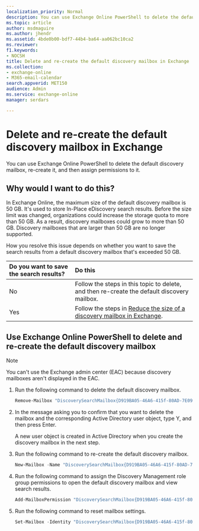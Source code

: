 ```yaml
---
localization_priority: Normal
description: You can use Exchange Online PowerShell to delete the default discovery mailbox, re-create it, and then assign permissions to it.
ms.topic: article
author: msdmaguire
ms.author: jhendr
ms.assetid: 4bde0b00-bdf7-44b4-ba64-aa062bc10ca2
ms.reviewer: 
f1.keywords:
- NOCSH
title: Delete and re-create the default discovery mailbox in Exchange
ms.collection: 
- exchange-online
- M365-email-calendar
search.appverid: MET150
audience: Admin
ms.service: exchange-online
manager: serdars

---
```


# Delete and re-create the default discovery mailbox in Exchange

You can use Exchange Online PowerShell to delete the default discovery mailbox, re-create it, and then assign permissions to it.

## Why would I want to do this?

In Exchange Online, the maximum size of the default discovery mailbox is 50 GB. It's used to store In-Place eDiscovery search results. Before the size limit was changed, organizations could increase the storage quota to more than 50 GB. As a result, discovery mailboxes could grow to more than 50 GB. Discovery mailboxes that are larger than 50 GB are no longer supported.

How you resolve this issue depends on whether you want to save the search results from a default discovery mailbox that's exceeded 50 GB.

|**Do you want to save the search results?**|**Do this**|
|:-----|:-----|
|No|Follow the steps in this topic to delete, and then re-create the default discovery mailbox.|
|Yes|Follow the steps in [Reduce the size of a discovery mailbox in Exchange](reduce-discovery-mailbox-size.md).|

## Use Exchange Online PowerShell to delete and re-create the default discovery mailbox

> [!NOTE]
> You can't use the Exchange admin center (EAC) because discovery mailboxes aren't displayed in the EAC.

1. Run the following command to delete the default discovery mailbox.

   ```PowerShell
   Remove-Mailbox "DiscoverySearchMailbox{D919BA05-46A6-415f-80AD-7E09334BB852}"
   ```

2. In the message asking you to confirm that you want to delete the mailbox and the corresponding Active Directory user object, type Y, and then press Enter.

   A new user object is created in Active Directory when you create the discovery mailbox in the next step.

3. Run the following command to re-create the default discovery mailbox.

   ```PowerShell
   New-Mailbox -Name "DiscoverySearchMailbox{D919BA05-46A6-415f-80AD-7E09334BB852}" -Alias "DiscoverySearchMailbox{D919BA05-46A6-415f-80AD-7E09334BB852}" -DisplayName "Discovery Search Mailbox" -Discovery
   ```

4. Run the following command to assign the Discovery Management role group permissions to open the default discovery mailbox and view search results.

   ```PowerShell
   Add-MailboxPermission "DiscoverySearchMailbox{D919BA05-46A6-415f-80AD-7E09334BB852}" -User "Discovery Management" -AccessRights FullAccess -InheritanceType all
   ```
5. Run the following command to reset mailbox settings.
   ```PowerShell
   Set-Mailbox -Identity "DiscoverySearchMailbox{D919BA05-46A6-415f-80AD-7E09334BB852}" -HiddenFromAddressListsEnabled $true -ProhibitSendQuota 50GB -ProhibitSendReceiveQuota 50GB -RecoverableItemsQuota 50GB
